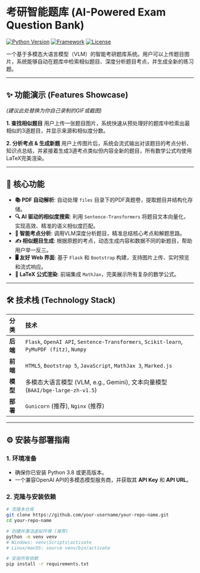 # 考研智能题库 (AI-Powered Exam Question Bank)

[![Python Version](https://img.shields.io/badge/Python-3.8+-blue.svg)](https://www.python.org/)
[![Framework](https://img.shields.io/badge/Framework-Flask-green.svg)](https://flask.palletsprojects.com/)
[![License](https://img.shields.io/badge/License-MIT-yellow.svg)](https://opensource.org/licenses/MIT)

一个基于多模态大语言模型（VLM）的智能考研题库系统。用户可以上传题目图片，系统能够自动在题库中检索相似题目、深度分析题目考点，并生成全新的练习题。

---

## ✨ 功能演示 (Features Showcase)

*(建议此处替换为你自己录制的GIF或截图)*

**1. 查找相似题目**
用户上传一张题目图片，系统快速从预处理好的题库中检索出最相似的3道题目，并显示来源和相似度分数。

  <!-- 替换为你自己的截图链接 -->

**2. 分析考点 & 生成新题**
用户上传图片后，系统会流式输出对该题目的考点分析、知识点总结，并紧接着生成3道考点类似但内容全新的题目，所有数学公式均使用LaTeX完美渲染。

 <!-- 替换为你自己的截图链接 -->

---

## 🚀 核心功能

*   **📚 PDF 自动解析**: 自动处理 `files` 目录下的PDF真题卷，提取题目并结构化存储。
*   **🔍 AI 驱动的相似度搜索**: 利用 `Sentence-Transformers` 将题目文本向量化，实现高效、精准的语义相似度匹配。
*   **🧠 智能考点分析**: 调用VLM深度分析题目，精准总结核心考点和解题思路。
*   **✍️ 相似题目生成**: 根据原题的考点，动态生成内容和数据不同的新题目，帮助用户举一反三。
*   **🖥️ 友好 Web 界面**: 基于 `Flask` 和 `Bootstrap` 构建，支持图片上传、实时预览和流式响应。
*   **📐 LaTeX 公式渲染**: 前端集成 `MathJax`，完美展示所有复杂的数学公式。

---

## 🛠️ 技术栈 (Technology Stack)

| 分类      | 技术                                                                                             |
| :-------- | :----------------------------------------------------------------------------------------------- |
| **后端**  | `Flask`, `OpenAI API`, `Sentence-Transformers`, `Scikit-learn`, `PyMuPDF (fitz)`, `Numpy`          |
| **前端**  | `HTML5`, `Bootstrap 5`, `JavaScript`, `MathJax 3`, `Marked.js`                                   |
| **模型**  | 多模态大语言模型 (VLM, e.g., Gemini), 文本向量模型 (`BAAI/bge-large-zh-v1.5`)                      |
| **部署**  | `Gunicorn` (推荐), `Nginx` (推荐)                                                                |

---

## ⚙️ 安装与部署指南

### 1. 环境准备

*   确保你已安装 Python 3.8 或更高版本。
*   一个兼容OpenAI API的多模态模型服务商，并获取其 **API Key** 和 **API URL**。

### 2. 克隆与安装依赖

```bash
# 克隆本仓库
git clone https://github.com/your-username/your-repo-name.git
cd your-repo-name

# 创建并激活虚拟环境 (推荐)
python -m venv venv
# Windows: venv\Scripts\activate
# Linux/macOS: source venv/bin/activate

# 安装所有依赖
pip install -r requirements.txt
